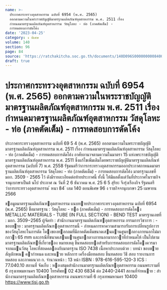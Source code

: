 ```yaml
---
name: >-
  ประกาศกระทรวงอุตสาหกรรม ฉบับที่ 6954 (พ.ศ. 2565)
  ออกตามความในพระราชบัญญัติมาตรฐานผลิตภัณฑ์อุตสาหกรรม พ.ศ. 2511 เรื่อง
  กำหนดมาตรฐานผลิตภัณฑ์อุตสาหกรรม วัสดุโลหะ - ท่อ (ภาคตัดเต็ม) -
  การทดสอบการดัดโค้ง
date: '2023-04-25'
category: ง พิเศษ
volume: 140
section: 96
page: 84
source: 'https://ratchakitcha.soc.go.th/documents/140D096S0000000008400.pdf'
draft: true
---
```


# ประกาศกระทรวงอุตสาหกรรม ฉบับที่ 6954 (พ.ศ. 2565) ออกตามความในพระราชบัญญัติมาตรฐานผลิตภัณฑ์อุตสาหกรรม พ.ศ. 2511 เรื่อง กำหนดมาตรฐานผลิตภัณฑ์อุตสาหกรรม วัสดุโลหะ - ท่อ (ภาคตัดเต็ม) - การทดสอบการดัดโค้ง

ประกาศกระทรวงอุตสาหกรรม ฉบับที่ 69 5 4 (พ.ศ. 2565) ออกตามความในพระราชบัญญัติมาตรฐานผลิตภัณฑ์อุตสาหกรรม พ.ศ. 2511 เรื่อง กำหนดมาตรฐานผลิตภัณฑ์อุตสาหกรรม วัสดุโลหะ - ท่อ (ภาคตัดเต็ม) - การทดสอบการดัดโค้ง อาศัยอานาจตามความในมาตรา 15 แห่งพระราชบัญญัติมาตรฐานผลิตภัณฑ์อุตสาหกรรม พ.ศ. 2511 ซึ่งแก้ไขเพิ่มเติมโดยพระราชบัญญัติมาตรฐานผลิตภัณฑ์อุตสาหกรรม (ฉบับที่ 7) พ.ศ. 2558 รัฐมนตรีว่าการกระทรวงอุตสาหกรรมออกประกาศกาหนดมาตรฐานผลิตภัณฑ์อุตสาหกรรม วัสดุโลหะ - ท่อ (ภาคตัดเต็ม) - การทดสอบการดัดโค้ง มาตรฐานเลขที่ มอก. 3509 - 2565 ไว้ ดังมีรายละเอียดต่อท้ายประกาศนี้ ทั้งนี้ ให้มีผลตั้งแต่วันที่ประกาศในราชกิจจานุเบกษาเป็นต้ นไป ประกาศ ณ วันที่ 2 6 ธันวาคม พ.ศ. 25 6 5 สุริยะ จึงรุ่งเรืองกิจ รัฐมนตรีว่าการกระทรวงอุตสาหกรรม ้ หนา 84 ่ เลม 140 ตอนพิเศษ 96 ง ราชกิจจานุเบกษา 25 เมษายน 2566

ขอมูลมาตรฐานผลิตภัณฑอุตสาหกรรม แนบทายประกาศกระทรวงอุตสาหกรรม ฉบับที่ 6954 (พ.ศ. 2565) ชื่อมาตรฐาน : วัสดุโลหะ - ทอ (ภาคตัดเต็ม) - การทดสอบการดัดโคง METALLIC MATERIALS - TUBE (IN FULL SECTION) - BEND TEST มาตรฐานเลขที่ : มอก. 3509−2565 ผู้จัดทํา : สํานักงานมาตรฐานผลิตภัณฑอุตสาหกรรม กรรมการวิชาการ : - ขอบขาย : มาตรฐานผลิตภัณฑอุตสาหกรรมนี้ - กําหนดการหาความสามารถรับการเปลี่ยนรูปถาวรของวัสดุโลหะในการดัด โคงของทอกลมที่มีภาคตัดเต็มขนาดเสนผานศูนยกลางภายนอกไม่มากกวา 65 mm และกรณีที่ขนาดเสนผานศูนยกลางภายนอกมากกวาที่กําหนดให้ เป็นไปตามมาตรฐานผลิตภัณฑที่เกี่ยวของ หมายเหตุ ชิ้นทดสอบทอสําหรับการทดสอบการดัดโคงควรมาจากแผนวัสดุ โลหะที่สอดคลองกับมาตรฐาน ISO 7438 เนื้อหาประกอบด้วย : บทนํา ขอบขาย สัญลักษณ คากําหนด และหนวย หลักการ เครื่องมือทดสอบ ชิ้นทดสอบ วิธี สอบ รายงานการทดสอบ และภาคผนวก ก. จํานวนหน้า : 13 หน้า ISBN : 978-616-595-120-3 ICS : 77.040.10 สถานที่ จัดเก็บ : หองสมุดสํานักงานมาตรฐานผลิตภัณฑอุตสาหกรรม ถนนพระรามที่ 6 กรุงเทพมหานคร 10400 โทรศัพท 02 430 6834 ต่อ 2440-2441 สถานที่จําหนาย : สํานักงานมาตรฐานผลิตภัณฑอุตสาหกรรม ถนนพระรามที่ 6 กรุงเทพมหานคร 10400 https://www.tisi.go.th
